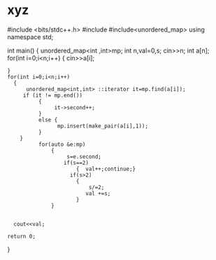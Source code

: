 # xyz

#include <bits/stdc++.h>
#include<iterator>
#include<unordered_map>
using namespace std;

int main()
{
   unordered_map<int ,int>mp;
    int n,val=0,s;
    cin>>n;
    int a[n];
    for(int i=0;i<n;i++)
    {
      cin>>a[i];
     
    }
    for(int i=0;i<n;i++)
      {
          unordered_map<int,int> ::iterator it=mp.find(a[i]);
         if (it != mp.end())
              {
                   it->second++;
              }
              else {
                    mp.insert(make_pair(a[i],1));  
              }
        }
              for(auto &e:mp)
                  {
                       s=e.second;
                      if(s==2)
                          {  val++;continue;}
                        if(s>2)
                          {
                              s/=2; 
                             val +=s;
                          }
                  }
                  
                
      cout<<val;
          
    return 0;
}
